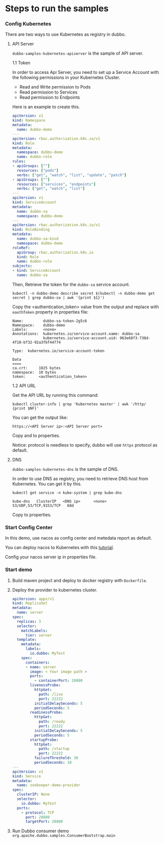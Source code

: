 # Steps to run the samples

### Config Kubernetes

There are two ways to use Kubernetes as registry in dubbo.

1. API Server

    `dubbo-samples-kubernetes-apiserver` is the sample of API server.

   1.1 Token
    
    In order to access Api Server, you need to set up a Service Account with the following permissions in your Kubernetes Cluster.
      
    - Read and Write permission to Pods
    - Read permission to Services
    - Read permission to Endpoints
    
    Here is an example to create this.
    
    ``` yaml
    apiVersion: v1
    kind: Namespace
    metadata:
      name: dubbo-demo
    ---
    apiVersion: rbac.authorization.k8s.io/v1
    kind: Role
    metadata:
      namespace: dubbo-demo
      name: dubbo-role
    rules:
    - apiGroups: [""]
      resources: ["pods"]
      verbs: ["get", "watch", "list", "update", "patch"]
    - apiGroups: [""] 
      resources: ["services", "endpoints"]
      verbs: ["get", "watch", "list"]
    ---
    apiVersion: v1
    kind: ServiceAccount
    metadata:
      name: dubbo-sa
      namespace: dubbo-demo
    ---
    apiVersion: rbac.authorization.k8s.io/v1
    kind: RoleBinding
    metadata:
      name: dubbo-sa-bind
      namespace: dubbo-demo
    roleRef:
      apiGroup: rbac.authorization.k8s.io
      kind: Role
      name: dubbo-role
    subjects:
    - kind: ServiceAccount
      name: dubbo-sa
    ```
   
    Then, Retrieve the token for the `dubbo-sa` service account.
    
    ```
    kubectl -n dubbo-demo describe secret $(kubectl -n dubbo-demo get secret | grep dubbo-sa | awk '{print $1}')
    ```
   
    Copy the <authentication_token> value from the output and replace with `oauthToken` property in properties file:
    
    ```
    Name:         dubbo-sa-token-2g5c6
    Namespace:    dubbo-demo
    Labels:       <none>
    Annotations:  kubernetes.io/service-account.name: dubbo-sa
                  kubernetes.io/service-account.uid: 963e68f3-738d-4f10-bf32-92a3fbf44774
    
    Type:  kubernetes.io/service-account-token
    
    Data
    ====
    ca.crt:     1025 bytes
    namespace:  10 bytes
    token:      <authentication_token>
    ```
   
   1.2 API URL
   
    Get the API URL by running this command:
    
    ```
    kubectl cluster-info | grep 'Kubernetes master' | awk '/http/ {print $NF}'
    ```
   
    You can get the output like:
    
    ```
    https://<API Server ip>:<API Server port>
    ```
   
    Copy <API Server ip> and <API Server port> to properties.
    
    Notice: protocol is needless to specify, dubbo will use `https` protocol as default.
    
2. DNS

    `dubbo-samples-kubernetes-dns` is the sample of DNS.

    In order to use DNS as registry, you need to retrieve DNS host from Kubernetes.
    You can get it by this.
    
    ```
    kubectl get service -n kube-system | grep kube-dns
    ```
   
    ```
    kube-dns   ClusterIP   <DNS ip>      <none>   53/UDP,53/TCP,9153/TCP   68d
    ```
   
    Copy <DNS ip> to properties.

### Start Config Center
   
In this demo, use nacos as config center and metedata report as default.

You can deploy nacos to Kubernetes with this [tutorial](https://nacos.io/en-us/docs/use-nacos-with-kubernetes.html).

Config your nacos server ip in properties file.
    
### Start demo

1. Build maven project and deploy to docker registry with `Dockerfile`.
    
2. Deploy the provider to kubernetes cluster.

    ``` yaml
    apiVersion: apps/v1
    kind: ReplicaSet
    metadata:
      name: server
    spec:
      replicas: 3
      selector:
        matchLabels:
          tier: server
      template:
        metadata:
          labels:
            io.dubbo: MyTest
        spec:
          containers:
          - name: server
            image: < Your image path >
            ports:
              - containerPort: 20880
            livenessProbe:
              httpGet:
                path: /live
                port: 22222
              initialDelaySeconds: 5
              periodSeconds: 5
            readinessProbe:
              httpGet:
                path: /ready
                port: 22222
              initialDelaySeconds: 5
              periodSeconds: 5
            startupProbe:
              httpGet:
                path: /startup
                port: 22222
              failureThreshold: 30
              periodSeconds: 10
    ---
    apiVersion: v1
    kind: Service
    metadata:
      name: zookeeper-demo-provider
    spec:
      clusterIP: None
      selector:
        io.dubbo: MyTest
      ports:
        - protocol: TCP
          port: 20880
          targetPort: 20880
    ```

3. Run Dubbo consumer demo `org.apache.dubbo.samples.ConsumerBootstrap.main`